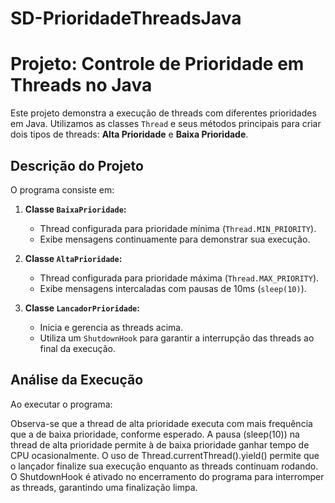 # SD-PrioridadeThreadsJava
# Projeto: Controle de Prioridade em Threads no Java

Este projeto demonstra a execução de threads com diferentes prioridades em Java. Utilizamos as classes `Thread` e seus métodos principais para criar dois tipos de threads: **Alta Prioridade** e **Baixa Prioridade**.

## Descrição do Projeto

O programa consiste em:
1. **Classe `BaixaPrioridade`:**
   - Thread configurada para prioridade mínima (`Thread.MIN_PRIORITY`).
   - Exibe mensagens continuamente para demonstrar sua execução.

2. **Classe `AltaPrioridade`:**
   - Thread configurada para prioridade máxima (`Thread.MAX_PRIORITY`).
   - Exibe mensagens intercaladas com pausas de 10ms (`sleep(10)`).

3. **Classe `LancadorPrioridade`:**
   - Inicia e gerencia as threads acima.
   - Utiliza um `ShutdownHook` para garantir a interrupção das threads ao final da execução.

  ## Análise da Execução
Ao executar o programa:

Observa-se que a thread de alta prioridade executa com mais frequência que a de baixa prioridade, conforme esperado.
A pausa (sleep(10)) na thread de alta prioridade permite à de baixa prioridade ganhar tempo de CPU ocasionalmente.
O uso de Thread.currentThread().yield() permite que o lançador finalize sua execução enquanto as threads continuam rodando.
O ShutdownHook é ativado no encerramento do programa para interromper as threads, garantindo uma finalização limpa.
